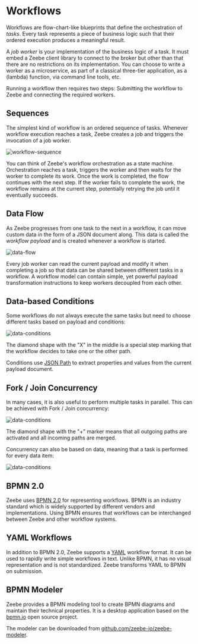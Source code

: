 # Workflows

Workflows are flow-chart-like blueprints that define the orchestration of *tasks*. Every task represents a piece of business logic such that their ordered execution produces a meaningful result.

A *job worker* is your implementation of the business logic of a task. It must embed a Zeebe client library to connect to the broker but other than that there are no restrictions on its implementation. You can choose to write a worker as a microservice, as part of a classical three-tier application, as a \(lambda\) function, via command line tools, etc.

Running a workflow then requires two steps: Submitting the workflow to Zeebe and connecting the required workers.

## Sequences

The simplest kind of workflow is an ordered sequence of tasks. Whenever workflow execution reaches a task, Zeebe creates a job and triggers the invocation of a job worker.

![workflow-sequence](/basics/workflow-sequence.png)

You can think of Zeebe's workflow orchestration as a state machine. Orchestration reaches a task, triggers the worker and then waits for the worker to complete its work. Once the work is completed, the flow continues with the next step. If the worker fails to complete the work, the workflow remains at the current step, potentially retrying the job until it eventually succeeds.

## Data Flow

As Zeebe progresses from one task to the next in a workflow, it can move custom data in the form of a JSON document along. This data is called the *workflow payload* and is created whenever a workflow is started.

![data-flow](/basics/workflow-data-flow.png)

Every job worker can read the current payload and modify it when completing a job so that data can be shared between different tasks in a workflow. A workflow model can contain simple, yet powerful payload transformation instructions to keep workers decoupled from each other.

## Data-based Conditions

Some workflows do not always execute the same tasks but need to choose different tasks based on payload and conditions:

![data-conditions](/basics/workflow-conditions.png)

The diamond shape with the "X" in the middle is a special step marking that the workflow decides to take one or the other path.

Conditions use [JSON Path](http://goessner.net/articles/JsonPath/) to extract properties and values from the current payload document.

## Fork / Join Concurrency

In many cases, it is also useful to perform multiple tasks in parallel. This can be achieved with Fork / Join concurrency:

![data-conditions](/basics/workflow-parallel-gw.png)

The diamond shape with the "+" marker means that all outgoing paths are activated and all incoming paths are merged.

Concurrency can also be based on data, meaning that a task is performed for every data item:

![data-conditions](/basics/workflow-parallel-mi.png)

## BPMN 2.0

Zeebe uses [BPMN 2.0](http://www.bpmn.org/) for representing workflows. BPMN is an industry standard which is widely supported by different vendors and implementations. Using BPMN ensures that workflows can be interchanged between Zeebe and other workflow systems.

## YAML Workflows

In addition to BPMN 2.0, Zeebe supports a [YAML](http://yaml.org/) workflow format. It can be used to rapidly write simple workflows in text. Unlike BPMN, it has no visual representation and is not standardized. Zeebe transforms YAML to BPMN on submission.

## BPMN Modeler

Zeebe provides a BPMN modeling tool to create BPMN diagrams and maintain their technical properties. It is a desktop application based on the [bpmn.io](https://bpmn.io) open source project.

The modeler can be downloaded from [github.com/zeebe-io/zeebe-modeler](https://github.com/zeebe-io/zeebe-modeler/releases).
